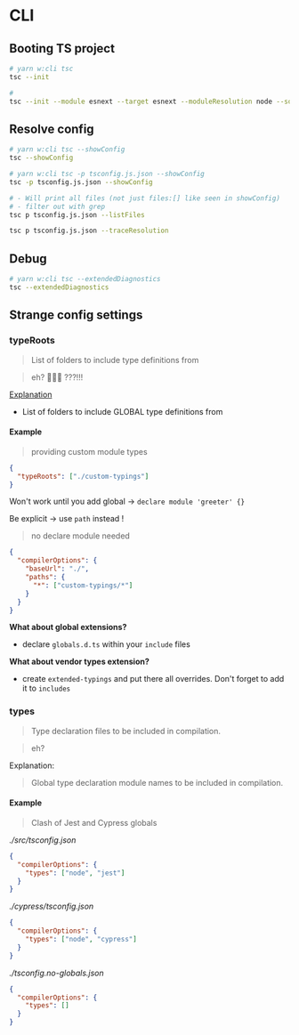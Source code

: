 # CLI

## Booting TS project

```sh
# yarn w:cli tsc
tsc --init
```

```sh
#
tsc --init --module esnext --target esnext --moduleResolution node --sourceMap true --noEmit true --isolatedModules true --jsx preserve
```

## Resolve config

```sh
# yarn w:cli tsc --showConfig
tsc --showConfig
```

```sh
# yarn w:cli tsc -p tsconfig.js.json --showConfig
tsc -p tsconfig.js.json --showConfig
```

```sh
# - Will print all files (not just files:[] like seen in showConfig)
# - filter out with grep
tsc p tsconfig.js.json --listFiles

tsc p tsconfig.js.json --traceResolution
```

## Debug

```sh
# yarn w:cli tsc --extendedDiagnostics
tsc --extendedDiagnostics
```

## Strange config settings

### typeRoots

> List of folders to include type definitions from

> eh? 🤷‍♂️🤯 ???!!!

[Explanation](https://github.com/microsoft/TypeScript/issues/22217#issuecomment-369783776)

- List of folders to include GLOBAL type definitions from

#### Example

> providing custom module types

```json
{
  "typeRoots": ["./custom-typings"]
}
```

Won't work until you add global -> `declare module 'greeter' {}`

Be explicit -> use `path` instead !

> no declare module needed

```json
{
  "compilerOptions": {
    "baseUrl": "./",
    "paths": {
      "*": ["custom-typings/*"]
    }
  }
}
```

**What about global extensions?**

- declare `globals.d.ts` within your `include` files

**What about vendor types extension?**

- create `extended-typings` and put there all overrides. Don't forget to add it to `includes`

### types

> Type declaration files to be included in compilation.

> eh?

Explanation:

> Global type declaration module names to be included in compilation.

#### Example

> Clash of Jest and Cypress globals

_./src/tsconfig.json_

```json
{
  "compilerOptions": {
    "types": ["node", "jest"]
  }
}
```

_./cypress/tsconfig.json_

```json
{
  "compilerOptions": {
    "types": ["node", "cypress"]
  }
}
```

_./tsconfig.no-globals.json_

```json
{
  "compilerOptions": {
    "types": []
  }
}
```
